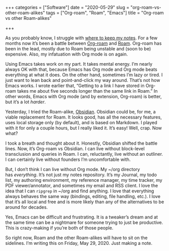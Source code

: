 +++
categories = ["Software"]
date = "2020-05-29"
slug = "org-roam-vs-other-roam-alikes"
tags = ["Org-roam", "Roam", "Emacs"]
title = "Org-roam vs other Roam-alikes"

+++

As you probably know, I struggle with [where to keep my notes](https://www.copingmechanism.com/2020/take-lots-of-notes-thinsp-mdash-thinsp-but-where). For a few months now it’s been a battle between [Org-roam](https://github.com/org-roam/org-roam) and [Roam](https://roamresearch.com/). Org-roam has been in the lead, mostly due to Roam being unstable and (soon to be) expensive. Also, my infatuation with Org mode is on again.

Using Emacs takes work on my part. It takes mental energy. I’m nearly always OK with that, because Emacs has Org mode and Org mode beats everything at what it does. On the other hand, sometimes I’m lazy or tired. I just want to lean back and point-and-click my way around. That’s not how Emacs works. I wrote earlier that, “Getting to a link I have stored in Org-roam takes me about five seconds longer than the same link in Roam.” In other words, Emacs with Org mode (and by extension, Org-roam) is better, but it’s a lot _harder_.

Yesterday, I tried the Roam-alike, [Obsidian](https://obsidian.md/). Obsidian could be, for me, a viable replacement for Roam. It looks good, has all the necessary features, uses local storage only (by default), and is based on Markdown. I played with it for only a couple hours, but I really liked it. It’s easy! Well, crap. Now what?

I took a breath and thought about it. Honestly, Obsidian shifted the battle lines. Now, it’s Org-roam vs Obsidian. I can live without block-level transclusion and queries in Roam. I can, reluctantly, live without an outliner. I can certainly live without founders I’m uncomfortable with.

But, I don’t think I can live without Org mode. My ~/org directory has _everything_. It’s not just my notes repository. It’s my Journal, my todo list, my authoring environment, my reference manager, my time tracker, my PDF viewer/annotator, and sometimes my email and RSS client. I love the idea that I can `ripgrep` in ~/org and find anything. I love that everything always behaves the same way (bindings, editing, file handling, etc.). I love that it’s all local and free and is more likely than any of the alternatives to be around for decades.

Yes, Emacs can be difficult and frustrating. It is a tweaker’s dream and at the same time can be a nightmare for someone trying to just be productive. This is crazy-making if you’re both of those people.

So right now, Roam and the other Roam-alikes will have to sit on the sidelines. I’m writing this on Friday, May 29, 2020. Just making a note.
